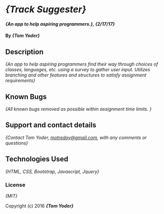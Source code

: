 # _{Track Suggester}_

#### _{An app to help aspiring programmers.}, {2/17/17}_

#### By _**{Tom Yoder}**_

## Description

_{An app to help aspiring programmers find their way through choices of classes, languages, etc. using a survey to gather user input. Utilizes branching and other features and structures to satisfy assignment requirements}_


## Known Bugs

_{All known bugs removed as possible within assignment time limits. }_

## Support and contact details

_{Contact Tom Yoder, motredoy@gmail.com, with any comments or questions}_

## Technologies Used

_{HTML, CSS, Bootstrap, Javascript, Jquery}_

### License

*{MIT}*

Copyright (c) 2016 **_{Tom Yoder}_**
